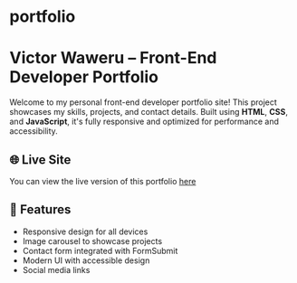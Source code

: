 # portfolio
# Victor Waweru – Front-End Developer Portfolio

Welcome to my personal front-end developer portfolio site! This project showcases my skills, projects, and contact details. Built using **HTML**, **CSS**, and **JavaScript**, it's fully responsive and optimized for performance and accessibility.

## 🌐 Live Site
You can view the live version of this portfolio [here](https://your-live-site-link.com) 

## 📌 Features

- Responsive design for all devices
- Image carousel to showcase projects
- Contact form integrated with FormSubmit
- Modern UI with accessible design
- Social media links
